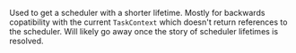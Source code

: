 Used to get a scheduler with a shorter lifetime. Mostly for backwards copatibility with the current `TaskContext` which doesn't return
references to the scheduler. Will likely go away once the story of scheduler lifetimes is resolved.
